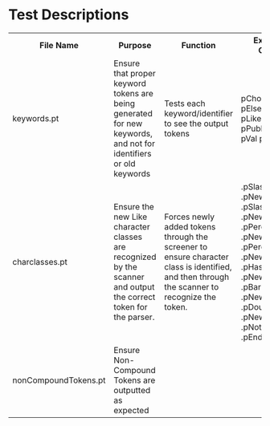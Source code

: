 # Test Descriptions

<table>
<tr>
<th>File Name</th>
<th>Purpose</th>
<th>Function</th>
<th>Expected Output</th>
<th>Actual Output</th>
</tr>

<tr>
<td>keywords.pt</td>
<td>Ensure that proper keyword tokens are being generated for new keywords, and not for identifiers or old keywords</td>
<td>Tests each keyword/identifier to see the output tokens</td>
<td>pChoose pElseif pFun pIs pLike pPkg pPublic pUsing pVal pWhen</td>
<td>pChoose pElseif pFun pIs pLike pPkg pPublic pUsing pVal pWhen</td>
</tr>

<tr>
<td>charclasses.pt</td>
<td>Ensure the new Like character classes are recognized by the scanner and output the correct token for the parser.</td>
<td>Forces newly added tokens through the screener to ensure character class is identified, and then through the scanner to recognize the token.</td>
<td> .pSlash .pNewLine .pSlashEquals .pNewLine .pPercent .pNewLine .pPercentEquals .pNewLine .pHash .pNewLine .pBar .pNewLine .pDoubleBar .pNewLine .pNotEqual .pEndFile</td>
<td> .pSlash .pNewLine .pSlashEquals .pNewLine .pPercent .pNewLine .pPercentEquals .pNewLine .pHash .pNewLine .pBar .pNewLine .pDoubleBar .pNewLine .pNotEqual .pEndFile</td>
</tr>

<tr>
<td>nonCompoundTokens.pt</td>
<td>Ensure Non-Compound Tokens are outputted as expected</td>
<td></td>
<td></td>
<td></td>

</table>
